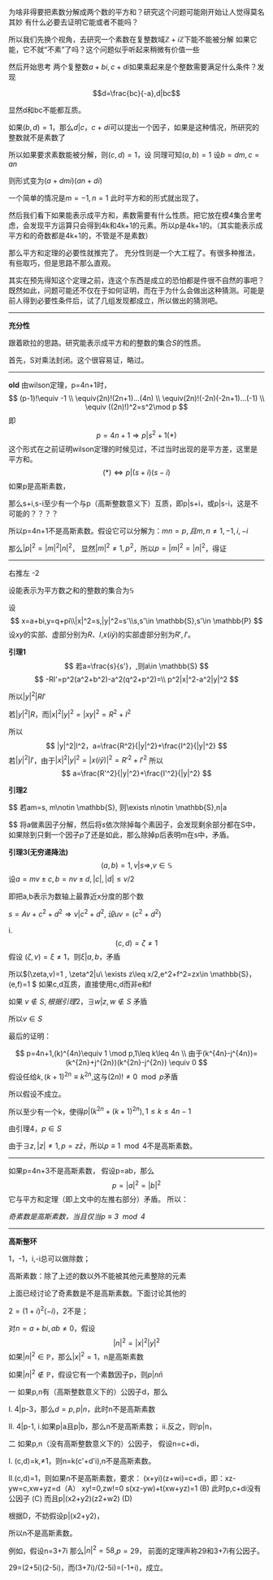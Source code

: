 为啥非得要把素数分解成两个数的平方和？研究这个问题可能刚开始让人觉得莫名其妙 有什么必要去证明它能或者不能吗？

所以我们先换个视角，去研究一个素数在复整数域$\mathbb{Z}+i\mathbb{Z}$下能不能被分解 如果它能，它不就“不素”了吗？这个问题似乎听起来稍微有价值一些


然后开始思考 两个复整数$a+bi,c+di$如果乘起来是个整数需要满足什么条件？发现

$$d=\frac{bc}{-a},d|bc$$

显然d和bc不能都互质。

如果$(b,d)=1$，那么$d|c$，$c+di$可以提出一个因子，如果是这种情况，所研究的整数就不是素数了


所以如果要求素数能被分解，则$(c,d)=1$，设
同理可知$(a,b)=1$ 设$b=dm,c=an$

则形式变为$(a+dmi)(an+di)$

一个简单的情况是$m=-1,n=1$ 此时平方和的形式就出现了。


然后我们看下如果能表示成平方和，素数需要有什么性质。把它放在模4集合里考虑，会发现平方运算只会得到4k和4k+1的元素。所以p是4k+1的。（其实能表示成平方和的奇数都是4k+1的，不管是不是素数）

那么平方和定理的必要性就推完了。
充分性则是一个大工程了。有很多种推法，有些取巧，但是思路不那么直观。

其实在预先得知这个定理之前，连这个东西是成立的恐怕都是件很不自然的事吧？既然如此，问题可能还不仅在于如何证明，而在于为什么会做出这种猜测。可能是前人得到必要性条件后，试了几组发现都成立，所以做出的猜测吧。



---
**充分性**

跟着欧拉的思路。研究能表示成平方和的整数的集合$S$的性质。

首先，S对乘法封闭。这个很容易证，略过。




---
**old**
由wilson定理，p=4n+1时，
$$
(p-1)!\equiv -1 \\
\equiv(2n)!(2n+1)...(4n) \\
\equiv(2n)!(-2n)(-2n+1)...(-1) \\
\equiv ((2n)!)^2=s^2\mod p
$$
即
$$
p=4n+1\Rightarrow p|s^2+1(*)
$$
这个形式在之前证明wilson定理的时候见过，不过当时出现的是平方差，这里是平方和。
$$
(*)\Leftrightarrow p|(s+i)(s-i)
$$
如果p是高斯素数，

那么s+i,s-i至少有一个与p（高斯整数意义下）互质，即p|s+i，或p|s-i，这是不可能的？？？？

所以p=4n+1不是高斯素数。假设它可以分解为：$mn=p,且m,n\neq 1,-1,i,-i$

那么$|p|^2=|m|^2|n|^2$，
显然$|m|^2\neq 1,p^2$，所以$p=|m|^2=|n|^2$，得证



---

右推左 -2

设能表示为平方数之和的整数的集合为$\mathbb{S}$


设
$$
x=a+bi,y=q+pi\\|x|^2=s,|y|^2=s'\\s,s'\in \mathbb{S},s'\in \mathbb{P}
$$
设$xy$的实部、虚部分别为$R、I$,$x(i\bar{y})$的实部虚部分别为$R',I'$。

**引理1**
$$
若a=\frac{s}{s'}，,则a\in \mathbb{S}
$$
$$
-RI'=p^2(a^2+b^2)-a^2(q^2+p^2)=\\
p^2|x|^2-a^2|y|^2
$$



所以$|y|^2|RI'$

若$|y|^2|R$，而$|x|^2|y|^2=|xy|^2=R^2+I^2$

所以
$$
|y|^2|I^2，a=\frac{R^2}{|y|^2}+\frac{I^2}{|y|^2}
$$
若$|y|^2|I'$，由于$|x|^2|y|^2=|x(i\bar{y})|^2=R'^2+I'^2$
所以
$$
a=\frac{R'^2}{|y|^2}+\frac{I'^2}{|y|^2}
$$

**引理2**

$$
若am=s, m\notin  \mathbb{S},
则\exists n\notin  \mathbb{S},n|a


$$
将a做素因子分解，然后将$s$依次除掉每个素因子，会发现剩余部分都在S中，如果除到只剩一个因子$p$了还是如此，那么除掉p后表明m在s中，矛盾。

**引理3(无穷递降法)**
$$
(a,b)=1,v|s\Rightarrow,v\in \mathbb{S}
$$
设$a=mv\pm c,b=nv\pm d,|c|,|d|\leq v/2$

即把a,b表示为数轴上最靠近x分度的那个数

$s=Av+c^2+d^2\Rightarrow v|c^2+d^2,设uv=(c^2+d^2)$

i.
$$
(c,d)=\zeta\neq 1$$
假设 $(\zeta,v)=\xi\neq1$，则$\xi|a,b$，矛盾

所以$(\zeta,v)=1 , \zeta^2|u\\
\exists z\leq x/2,e^2+f^2=zx\in \mathbb{S}，(e,f)=1
$
如果c,d互质，直接使用c,d而非e和f

如果
$v \notin S,根据引理2，\exists w|z,w\notin S$
矛盾

所以$v\in S$

最后的证明：

$$
p=4n+1,(k)^{4n}\equiv 1 \mod p,1\leq k\leq 4n \\
由于(k^{4n}-j^{4n})=(k^{2n}+j^{2n})(k^{2n}-j^{2n})
\equiv 0
$$
假设任给$k,{(k+1)}^{2n}\equiv{k}^{2n}$,这与$(2n)!\neq 0\mod p$矛盾

所以假设不成立。

所以至少有一个k，使得$p|(k^{2n}+(k+1)^{2n}),1\leq k\leq 4n-1$

由引理4，$p\in S$

由于$\exists z,|z|\neq 1,p=z\bar{z}$，所以$p\equiv 1\mod 4$不是高斯素数。

---
如果p=4n+3不是高斯素数，
假设p=ab，那么
$$
p=|a|^2=|b|^2
$$
它与平方和定理（即上文中的左推右部分）矛盾。
所以：

*奇素数是高斯素数，当且仅当$p\equiv 3\mod 4$*


---
**高斯整环**

1，-1，i,-i总可以做除数；

高斯素数：除了上述的数以外不能被其他元素整除的元素

上面已经讨论了奇素数是不是高斯素数。下面讨论其他的

$2=(1+i)^2(-i)$，2不是；

对$n=a+bi,ab\neq 0$，假设
$$
|n|^2=|x|^2|y|^2
$$
如果$|n|^2\in \mathbb{P}$，那么$|x|^2=1$，n是高斯素数


如果$|n|^2\notin \mathbb{P}$，假设它有一个素数因子p，则$p|n\bar{n}$


一 如果p,n有（高斯整数意义下的）公因子d，那么

I. 4|p-3，那么$d=p,p|n$，此时n不是高斯素数

II. 4|p-1,
    i.如果p|a且p|b，那么n不是高斯素数；
    ii.反之，则!p|n，

二 如果p,n（没有高斯整数意义下的）公因子，
假设n=c+di，


I. (c,d)=k,≠1，则n=k(c'+d'i),n不是高斯素数。

II.(c,d)=1，则如果n不是高斯素数，要求：
(x+yi)(z+wi)=c+di，即：xz-yw=c,xw+yz=d（A）
xy!=0,zw!=0
s(xz-yw)+t(xw+yz)=1 (B)
此时p,c+di没有公因子 (C)
而且p|(x2+y2)(z2+w2) (D)

根据D，不妨假设p|(x2+y2)，


所以n不是高斯素数。

例如，假设n=3+7i
那么$|n|^2=58$,$p=29$，
前面的定理声称29和3+7i有公因子。

29=(2+5i)(2-5i)，而(3+7i)/(2-5i)=(-1+i)，成立。

